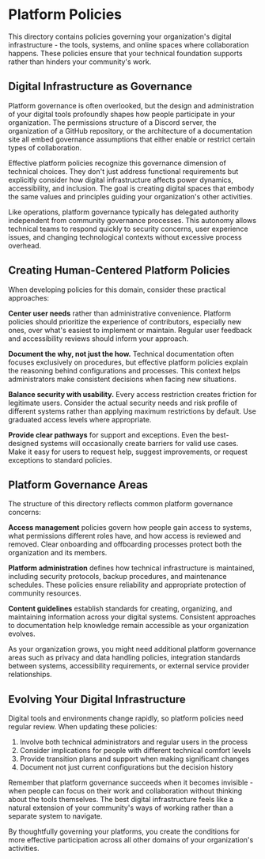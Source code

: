 # Platform Policies

This directory contains policies governing your organization's digital infrastructure - the tools, systems, and online spaces where collaboration happens. These policies ensure that your technical foundation supports rather than hinders your community's work.

## Digital Infrastructure as Governance

Platform governance is often overlooked, but the design and administration of your digital tools profoundly shapes how people participate in your organization. The permissions structure of a Discord server, the organization of a GitHub repository, or the architecture of a documentation site all embed governance assumptions that either enable or restrict certain types of collaboration.

Effective platform policies recognize this governance dimension of technical choices. They don't just address functional requirements but explicitly consider how digital infrastructure affects power dynamics, accessibility, and inclusion. The goal is creating digital spaces that embody the same values and principles guiding your organization's other activities.

Like operations, platform governance typically has delegated authority independent from community governance processes. This autonomy allows technical teams to respond quickly to security concerns, user experience issues, and changing technological contexts without excessive process overhead.

## Creating Human-Centered Platform Policies

When developing policies for this domain, consider these practical approaches:

**Center user needs** rather than administrative convenience. Platform policies should prioritize the experience of contributors, especially new ones, over what's easiest to implement or maintain. Regular user feedback and accessibility reviews should inform your approach.

**Document the why, not just the how.** Technical documentation often focuses exclusively on procedures, but effective platform policies explain the reasoning behind configurations and processes. This context helps administrators make consistent decisions when facing new situations.

**Balance security with usability.** Every access restriction creates friction for legitimate users. Consider the actual security needs and risk profile of different systems rather than applying maximum restrictions by default. Use graduated access levels where appropriate.

**Provide clear pathways** for support and exceptions. Even the best-designed systems will occasionally create barriers for valid use cases. Make it easy for users to request help, suggest improvements, or request exceptions to standard policies.

## Platform Governance Areas

The structure of this directory reflects common platform governance concerns:

**Access management** policies govern how people gain access to systems, what permissions different roles have, and how access is reviewed and removed. Clear onboarding and offboarding processes protect both the organization and its members.

**Platform administration** defines how technical infrastructure is maintained, including security protocols, backup procedures, and maintenance schedules. These policies ensure reliability and appropriate protection of community resources.

**Content guidelines** establish standards for creating, organizing, and maintaining information across your digital systems. Consistent approaches to documentation help knowledge remain accessible as your organization evolves.

As your organization grows, you might need additional platform governance areas such as privacy and data handling policies, integration standards between systems, accessibility requirements, or external service provider relationships.

## Evolving Your Digital Infrastructure

Digital tools and environments change rapidly, so platform policies need regular review. When updating these policies:

1. Involve both technical administrators and regular users in the process
2. Consider implications for people with different technical comfort levels
3. Provide transition plans and support when making significant changes
4. Document not just current configurations but the decision history

Remember that platform governance succeeds when it becomes invisible - when people can focus on their work and collaboration without thinking about the tools themselves. The best digital infrastructure feels like a natural extension of your community's ways of working rather than a separate system to navigate.

By thoughtfully governing your platforms, you create the conditions for more effective participation across all other domains of your organization's activities.